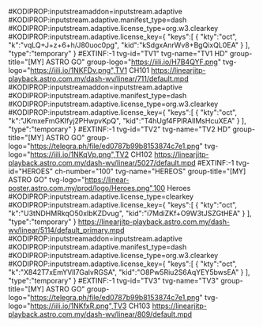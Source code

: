 #KODIPROP:inputstreamaddon=inputstream.adaptive
#KODIPROP:inputstream.adaptive.manifest_type=dash
#KODIPROP:inputstream.adaptive.license_type=org.w3.clearkey
#KODIPROP:inputstream.adaptive.license_key={ "keys":[ { "kty":"oct", "k":"vqLQ+J+z+6+h/J80uoc0pg", "kid":"kSdgxAnrWv8+BgQixQL0EA" } ], "type":"temporary" }
#EXTINF:-1 tvg-id="TV1" tvg-name="TV1 HD" group-title="[MY] ASTRO GO" group-logo="https://iili.io/H7B4QYF.png" tvg-logo="https://iili.io/1NKFDv.png",TV1 CH101
https://linearjitp-playback.astro.com.my/dash-wv/linear/711/default.mpd
#KODIPROP:inputstreamaddon=inputstream.adaptive
#KODIPROP:inputstream.adaptive.manifest_type=dash
#KODIPROP:inputstream.adaptive.license_type=org.w3.clearkey
#KODIPROP:inputstream.adaptive.license_key={ "keys":[ { "kty":"oct", "k":"JKmxeFmGKIfyj2PHwpvKpQ", "kid":"T4hUgf4FPlRAllMsHcuXEA" } ], "type":"temporary" }
#EXTINF:-1 tvg-id="TV2" tvg-name="TV2 HD" group-title="[MY] ASTRO GO" group-logo="https://telegra.ph/file/ed0787b99b8153874c7e1.png" tvg-logo="https://iili.io/1NKqVp.png",TV2 CH102
https://linearjitp-playback.astro.com.my/dash-wv/linear/5027/default.mpd
#EXTINF:-1 tvg-id="HEROES" ch-number="100" tvg-name="HEREOS" group-title="[MY] ASTRO GO" tvg-logo="https://linear-poster.astro.com.my/prod/logo/Heroes.png",100 Heroes
#KODIPROP:inputstream.adaptive.license_type=clearkey 
#KODIPROP:inputstream.adaptive.license_key={ "keys":[ { "kty":"oct", "k":"U3tNDHMRkqO50xIbKZDvug", "kid":"i7MdiZKf+O9W3tJSZGtHEA" } ], "type":"temporary" }
https://linearjitp-playback.astro.com.my/dash-wv/linear/5114/default_primary.mpd   
#KODIPROP:inputstreamaddon=inputstream.adaptive
#KODIPROP:inputstream.adaptive.manifest_type=dash
#KODIPROP:inputstream.adaptive.license_type=org.w3.clearkey
#KODIPROP:inputstream.adaptive.license_key={ "keys":[ { "kty":"oct", "k":"X842T7xEmYVll7GalvRGSA", "kid":"O8Pw5Riu2S6AqYEY5bwsEA" } ], "type":"temporary" }
#EXTINF:-1 tvg-id="TV3" tvg-name="TV3" group-title="[MY] ASTRO GO" group-logo="https://telegra.ph/file/ed0787b99b8153874c7e1.png" tvg-logo="https://iili.io/1NKfxR.png",TV3 CH103
https://linearjitp-playback.astro.com.my/dash-wv/linear/809/default.mpd
